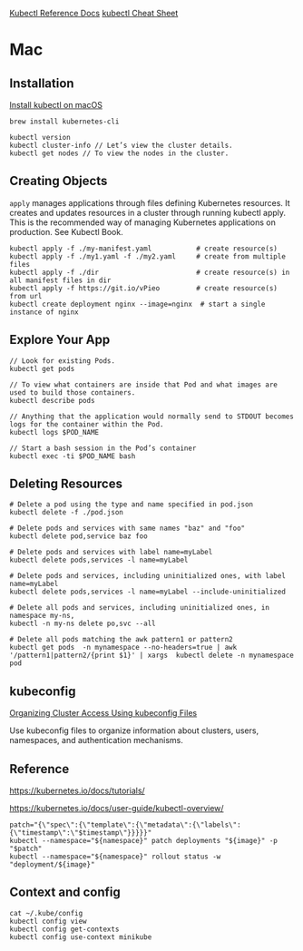 [Kubectl Reference Docs](https://kubernetes.io/docs/reference/generated/kubectl/kubectl-commands)
[kubectl Cheat Sheet](https://kubernetes.io/docs/reference/kubectl/cheatsheet/)

# Mac

## Installation

[Install kubectl on macOS](https://kubernetes.io/docs/tasks/tools/install-kubectl/#install-kubectl-on-macos)

```
brew install kubernetes-cli
```

```
kubectl version
kubectl cluster-info // Let’s view the cluster details.
kubectl get nodes // To view the nodes in the cluster.
```

## Creating Objects

`apply` manages applications through files defining Kubernetes resources. It creates and updates resources in a cluster through running kubectl apply. This is the recommended way of managing Kubernetes applications on production. See Kubectl Book.

```
kubectl apply -f ./my-manifest.yaml           # create resource(s)
kubectl apply -f ./my1.yaml -f ./my2.yaml     # create from multiple files
kubectl apply -f ./dir                        # create resource(s) in all manifest files in dir
kubectl apply -f https://git.io/vPieo         # create resource(s) from url
kubectl create deployment nginx --image=nginx  # start a single instance of nginx
```

## Explore Your App

```
// Look for existing Pods.
kubectl get pods

// To view what containers are inside that Pod and what images are used to build those containers.
kubectl describe pods

// Anything that the application would normally send to STDOUT becomes logs for the container within the Pod.
kubectl logs $POD_NAME

// Start a bash session in the Pod’s container
kubectl exec -ti $POD_NAME bash
```

## Deleting Resources

```
# Delete a pod using the type and name specified in pod.json
kubectl delete -f ./pod.json

# Delete pods and services with same names "baz" and "foo"
kubectl delete pod,service baz foo

# Delete pods and services with label name=myLabel
kubectl delete pods,services -l name=myLabel

# Delete pods and services, including uninitialized ones, with label name=myLabel
kubectl delete pods,services -l name=myLabel --include-uninitialized

# Delete all pods and services, including uninitialized ones, in namespace my-ns,
kubectl -n my-ns delete po,svc --all

# Delete all pods matching the awk pattern1 or pattern2
kubectl get pods  -n mynamespace --no-headers=true | awk '/pattern1|pattern2/{print $1}' | xargs  kubectl delete -n mynamespace pod
```

## kubeconfig

[Organizing Cluster Access Using kubeconfig Files](https://kubernetes.io/docs/concepts/configuration/organize-cluster-access-kubeconfig/)

Use kubeconfig files to organize information about clusters, users, namespaces, and authentication mechanisms.

## Reference

https://kubernetes.io/docs/tutorials/

https://kubernetes.io/docs/user-guide/kubectl-overview/

```
patch="{\"spec\":{\"template\":{\"metadata\":{\"labels\":{\"timestamp\":\"$timestamp\"}}}}}"
kubectl --namespace="${namespace}" patch deployments "${image}" -p "$patch"
kubectl --namespace="${namespace}" rollout status -w "deployment/${image}"
```

## Context and config

```
cat ~/.kube/config
kubectl config view
kubectl config get-contexts
kubectl config use-context minikube
```
